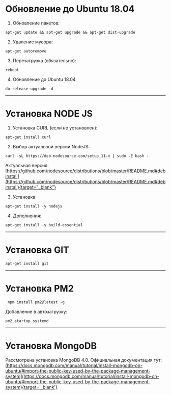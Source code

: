 <!-- TITLE: Базовая настройка сервера -->
<!-- SUBTITLE: A quick summary of Server -->

# Обновление до Ubuntu 18.04
1. Обновление пакетов:
```text
apt-get update && apt-get upgrade && apt-get dist-upgrade
```
2. Удаление мусора:
```text
apt-get autoremove
```
3. Перезагрузка (обязательно):
```text
reboot
```
4. Обновление до Ubuntu 18.04
```text
do-release-upgrade -d
```



-----



# Установка NODE JS
1. Установка CURL (если не установлен):
```text
apt-get install curl
```
2. Выбор актуальной версии NodeJS:
```text
curl -sL https://deb.nodesource.com/setup_11.x | sudo -E bash -
```
Актуальная версия: [https://github.com/nodesource/distributions/blob/master/README.md#debinstall](https://github.com/nodesource/distributions/blob/master/README.md#debinstall){target="_blank"}

3. Установка:

```text
apt-get install -y nodejs
```

4. Дополнения:

```text
apt-get install -y build-essential
```



-----



# Установка GIT


```text
apt-get install git
```



-----


# Установка PM2


```text
 npm install pm2@latest -g
```


Добавление в автозагрузку:

```text
pm2 startup systemd
```



-----



# Установка MongoDB

Рассмотрена установка MongoDB 4.0. Официальная документация тут: 
[https://docs.mongodb.com/manual/tutorial/install-mongodb-on-ubuntu/#import-the-public-key-used-by-the-package-management-system](https://docs.mongodb.com/manual/tutorial/install-mongodb-on-ubuntu/#import-the-public-key-used-by-the-package-management-system){target='_blank'}




